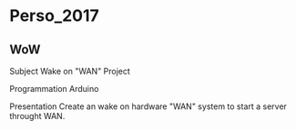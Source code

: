 # Perso_2017
## WoW

Subject 
  Wake on "WAN" Project

Programmation
  Arduino

Presentation
  Create an wake on hardware "WAN" system to start a server throught WAN.
